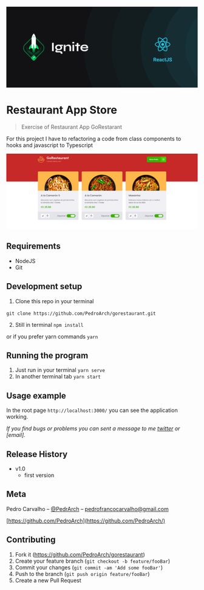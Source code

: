 ![](header.png)

# Restaurant App Store
> Exercise of Restaurant App GoRestarant

For this project I have to refactoring a code from class components to hooks and javascript to Typescript

![](screen-shot.png)

## Requirements
- NodeJS
- Git


## Development setup

1. Clone this repo in your terminal

``` git clone https://github.com/PedroArch/gorestaurant.git ```

2. Still in terminal
```npm install```

or if you prefer yarn commands
```yarn ```

## Running the program

1. Just run in your terminal
```yarn serve ```
2. In another terminal tab
```yarn start ```


## Usage example

In the root page `http://localhost:3000/` you can see the application working.

_If you find bugs or problems you can sent a message to me [twitter] or [email]._



## Release History

* v1.0
   * first version

## Meta

Pedro Carvalho – [@PedrArch](https://twitter.com/PedroArch) – pedrofrancocarvalho@gmail.com

[https://github.com/PedroArch](https://github.com/PedroArch/)

## Contributing

1. Fork it (<https://github.com/PedroArch/gorestaurant>)
2. Create your feature branch (`git checkout -b feature/fooBar`)
3. Commit your changes (`git commit -am 'Add some fooBar'`)
4. Push to the branch (`git push origin feature/fooBar`)
5. Create a new Pull Request

<!-- Markdown link & img dfn's -->
[twitter]:https://twitter.com/PedroArch
[github]:https://github.com/PedroArch
